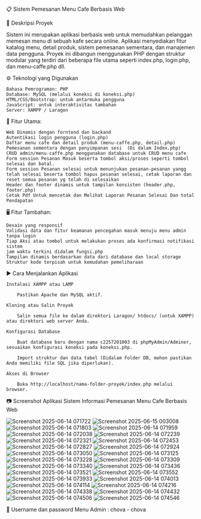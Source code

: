 📋 Sistem Pemesanan Menu Cafe Berbasis Web

📝 Deskripsi Proyek

Sistem ini merupakan aplikasi berbasis web untuk memudahkan pelanggan memesan menu di sebuah kafe secara online. Aplikasi menyediakan fitur katalog menu, detail produk, sistem pemesanan sementara, dan manajemen data pengguna. Proyek ini dibangun menggunakan PHP dengan struktur modular yang terdiri dari beberapa file utama seperti index.php, login.php, dan menu-caffe.php dll.

⚙️ Teknologi yang Digunakan

    Bahasa Pemrograman: PHP
    Database: MySQL (melalui koneksi di koneksi.php)
    HTML/CSS/Bootstrap: untuk antarmuka pengguna
    JavaScript: untuk interaktivitas tambahan 
    Server: XAMPP / Laragon

🌟 Fitur Utama:

    Web Dinamis dengan forntend dan backand
    Autentikasi login pengguna (login.php)
    Daftar menu cafe dan detail produk (menu-caffe.php, detail.php)
    Pemesanan sementara dengan penyimpanan sesi  (Di dalam Index.php)
    CRUD admin/menu-caffe.php menggunakan database untuk CRUD menu cafe
    Form session Pesanan Masuk beserta tombol aksi/proses seperti tombol selesai dan batal.
    Form session Pesanan selesai untuk menunjukan pesanan-pesanan yangg telah selesai beserta tombol hapus pesanan selesai, cetak laporan dan reset semua pesanan yg telah di selesaikan
    Header dan footer dinamis untuk tampilan konsisten (header.php, footer.php) 
    Cetak Pdf Untuk mencetak dan Melihat Laporan Pesanan Selesai Dan total Pendapatan

🖥️ Fitur Tambahan:

    Desain yang responsif
    Validasi data dan fitur keamanan pencegahan masuk menuju menu admin tanpa login
    Tiap Aksi atau tombol untuk melakukan proses ada konfirmasi notifikasi sistem
    jam waktu terkini didalam fungsi.php 
    Tampilan dinamis berdasarkan data dari database dan local storage
    Struktur kode terpisah untuk kemudahan pemeliharaan 

▶️ Cara Menjalankan Aplikasi

    Instalasi XAMPP atau LAMP

        Pastikan Apache dan MySQL aktif.

    Kloning atau Salin Proyek

        Salin semua file ke dalam direktori Laragon/ htdocs/ (untuk XAMPP) atau direktori web server Anda.

    Konfigurasi Database

        Buat database baru dengan nama c2257201003 di phpMyAdmin/Adminer, sesuaikan konfigurasi koneksi pada koneksi.php.

        Import struktur dan data tabel (Didalam Folder DB, mohon pastikan Anda memiliki file SQL jika diperlukan).

    Akses di Browser

        Buka http://localhost/nama-folder-proyek/index.php melalui browser.


📷 Screenshot Aplikasi Sistem Informasi Pemesanan Menu Cafe Berbasis Web

![Screenshot 2025-06-14 071722](https://github.com/user-attachments/assets/52c8f08c-677b-4245-a2c5-393ea7de7109)
![Screenshot 2025-06-15 003008](https://github.com/user-attachments/assets/4ed42d6f-2985-491b-a9d8-fd37d2942fc7)
![Screenshot 2025-06-14 071803](https://github.com/user-attachments/assets/de5b0f85-8f3f-4497-bec1-a6d0e8aae11d)
![Screenshot 2025-06-14 071959](https://github.com/user-attachments/assets/6480e11a-32b2-4d4d-959d-fe9f67ab3c63)
![Screenshot 2025-06-14 072038](https://github.com/user-attachments/assets/da61fb78-81a6-48d7-9a57-036b4e999aa1)
![Screenshot 2025-06-14 072239](https://github.com/user-attachments/assets/b7fa2005-b99c-45a5-9185-98dff3095957)
![Screenshot 2025-06-14 072321](https://github.com/user-attachments/assets/94584612-6c49-428a-b7b8-3d0d6d9b7888)
![Screenshot 2025-06-14 072453](https://github.com/user-attachments/assets/93c94c4d-39c6-4e3d-b4c8-aa42107e5516)
![Screenshot 2025-06-14 072827](https://github.com/user-attachments/assets/4cb914d1-b0b6-4dcd-a907-549442086699)
![Screenshot 2025-06-14 072924](https://github.com/user-attachments/assets/16daed35-5fd1-4a93-b1ca-a0ee0ccbc78e)
![Screenshot 2025-06-14 073050](https://github.com/user-attachments/assets/1e69a06d-53cb-4a6e-8af3-cd2779e17922)
![Screenshot 2025-06-14 073125](https://github.com/user-attachments/assets/0d5f3baf-8bf3-4f4b-b41b-dd15dbfb6514)
![Screenshot 2025-06-14 073228](https://github.com/user-attachments/assets/66dc77bb-2007-438c-8c44-e848cea15459)
![Screenshot 2025-06-14 073309](https://github.com/user-attachments/assets/0a5190db-63c3-495a-a631-0a21b07bbeef)
![Screenshot 2025-06-14 073340](https://github.com/user-attachments/assets/630719b7-b4f3-4204-b4f8-c8c3c118c456)
![Screenshot 2025-06-14 073436](https://github.com/user-attachments/assets/60c92e12-a71b-4e8f-b2b6-9432579cc9fc)
![Screenshot 2025-06-14 073521](https://github.com/user-attachments/assets/74f35143-d101-4500-9de5-a6b3b710afb9)
![Screenshot 2025-06-14 073552](https://github.com/user-attachments/assets/8af228c2-36f3-4bf7-8a7a-6d1ff3819798)
![Screenshot 2025-06-14 073933](https://github.com/user-attachments/assets/05a68d1e-692e-4cdc-a7ce-9e2772e77f4e)
![Screenshot 2025-06-14 074013](https://github.com/user-attachments/assets/41ceb380-5ee8-4d26-97c9-eff9c59eaae6)
![Screenshot 2025-06-14 074114](https://github.com/user-attachments/assets/0e9722d6-626c-4dcb-b9a0-0472fe8e56ba)
![Screenshot 2025-06-14 074216](https://github.com/user-attachments/assets/ffa78d5a-79a5-438a-9fab-b44b464ff95e)
![Screenshot 2025-06-14 074338](https://github.com/user-attachments/assets/17bfe0a8-4106-4ad4-891e-b474a7e0b940)
![Screenshot 2025-06-14 074432](https://github.com/user-attachments/assets/fb053abf-514e-4986-86b0-20a8309a47ab)
![Screenshot 2025-06-14 074506](https://github.com/user-attachments/assets/809a4090-4ffe-4d8a-bb5a-ae6174cf0d61)
![Screenshot 2025-06-14 074546](https://github.com/user-attachments/assets/7ea1a487-c6d5-4bd4-83c7-202d838da026)





🔑 Username dan password  Menu Admin : chova - chova




















